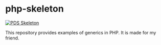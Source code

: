 # php-skeleton

[![PDS Skeleton](https://img.shields.io/badge/pds-skeleton-blue.svg?style=flat-square)](https://github.com/php-pds/skeleton)

This repository provides examples of generics in PHP. It is made for my friend.

